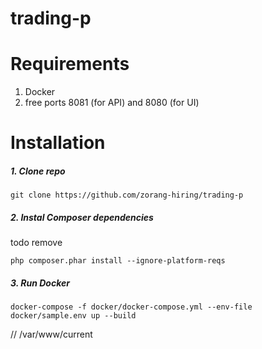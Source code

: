 # trading-p

# Requirements

1. Docker
2. free ports 8081 (for API) and 8080 (for UI)

# Installation

##### 1. Clone repo

```
git clone https://github.com/zorang-hiring/trading-p
```

##### 2. Instal Composer dependencies 
todo remove
```
php composer.phar install --ignore-platform-reqs
```
##### 3. Run Docker
```
docker-compose -f docker/docker-compose.yml --env-file docker/sample.env up --build
```

// /var/www/current
